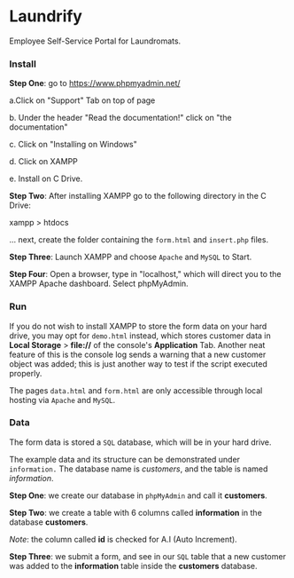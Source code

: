 # Laundrify
Employee Self-Service Portal for Laundromats.

### Install
**Step One**: go to https://www.phpmyadmin.net/
                                            
a.Click on "Support" Tab on top of page

b. Under the header "Read the documentation!" click on "the documentation"
    
c. Click on "Installing on Windows"
        
d. Click on XAMPP
            
e. Install on C Drive.
                                            

**Step Two**: After installing XAMPP go to the following directory in the C Drive:

 xampp > htdocs

... next, create the folder containing the `form.html` and `insert.php` files.


**Step Three**: Launch XAMPP and choose `Apache` and `MySQL` to Start.


**Step Four**: Open a browser, type in "localhost," which will direct you to the XAMPP Apache dashboard. Select phpMyAdmin.


### Run
If you do not wish to install XAMPP to store the form data on your hard drive, you may opt for `demo.html` instead, which
stores customer data in **Local Storage** > **file://** of the console's **Application** Tab. Another neat feature of this
is the console log sends a warning that a new customer object was added; this is just another way to test if the script
executed properly.

The pages `data.html` and `form.html` are only accessible through local hosting via `Apache` and `MySQL`.

### Data
The form data is stored a `SQL` database, which will be in your hard drive.

The example data and its structure can be demonstrated under `information.` The database name is *customers*, and the table
is named *information*.

**Step One**: we create our database in `phpMyAdmin` and call it **customers**.

**Step Two**: we create a table with 6 columns called **information** in the database **customers**.

*Note*: the column called **id** is checked for A.I (Auto Increment).

**Step Three**: we submit a form, and see in our `SQL` table that a new customer was added
to the **information** table inside the **customers** database.
